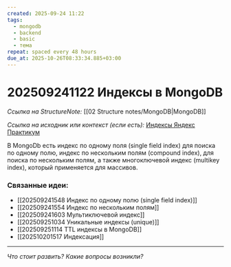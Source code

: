 ```yaml
---
created: 2025-09-24 11:22
tags:
  - mongodb
  - backend
  - basic
  - тема
repeat: spaced every 48 hours
due_at: 2025-10-26T08:33:34.885+03:00
---
```

# 202509241122 Индексы в MongoDB

*Ссылка на StructureNote:* [[02 Structure notes/MongoDB|MongoDB]]

*Ссылка на исходник или контекст (если есть):* [Индексы Яндекс Практикум](https://practicum.yandex.ru/learn/backend-nodejs/courses/16b47298-e20d-4fde-9619-1ab305039a00/sprints/564238/topics/3850c616-bd4c-4c66-987e-9b4e0b0f135c/lessons/4ad26476-a188-46e9-b6d9-38486789cfe8/)

В MongoDb есть индекс по одному поля (single field index) для поиска по одному полю, индекс по нескольким полям (compound index), для поиска по нескольким полям, а также многоключевой индекс (multikey index), который применяется для массивов.

### Связанные идеи:

* [[202509241548 Индекс по одному полю (single field index)]]
* [[202509241554 Индекс по нескольким полям]]
* [[202509241603 Мультиключевой индекс]]
* [[202509251034 Уникальные индексы (unique)]]
* [[202509251114 TTL индексы в MongoDB]]
* [[202510201517 Индексация]]

---

*Что стоит развить? Какие вопросы возникли?*
